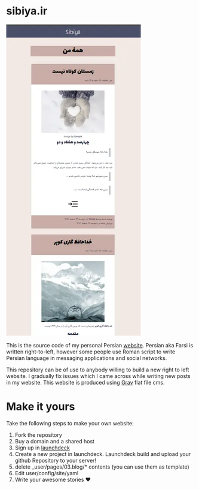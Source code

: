 sibiya.ir
=========
![](assets/img/frontpage.webp)

This is the source code of my personal Persian [website](http://sibiya.ir). Persian aka Farsi is written right-to-left, however some people use Roman script to write Persian language in messaging applications and social networks.

This repository can be of use to anybody willing to build a new right to left website. I gradually fix issues which I came across while writing new posts in my website. This website is produced using [Grav](https://getgrav.org/) flat file cms.


# Make it yours
Take the following steps to make your own website:

  1. Fork the repository
  2. Buy a domain and a shared host
  3. Sign up in [launchdeck](http://launchdeck.io)
  4. Create a new project in launchdeck. Launchdeck build and upload your github Repository to your server! 
  5. delete _user/pages/03.blog/* contents  (you can use them as template)
  6. Edit user/config/site/yaml 
  7. Write your awesome stories :heart:
